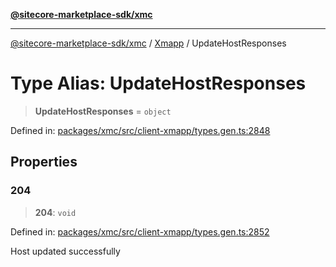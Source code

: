 [**@sitecore-marketplace-sdk/xmc**](../../../../README.md)

***

[@sitecore-marketplace-sdk/xmc](../../../../README.md) / [Xmapp](../README.md) / UpdateHostResponses

# Type Alias: UpdateHostResponses

> **UpdateHostResponses** = `object`

Defined in: [packages/xmc/src/client-xmapp/types.gen.ts:2848](https://github.com/Sitecore/marketplace-sdk/blob/main/packages/xmc/src/client-xmapp/types.gen.ts#L2848)

## Properties

### 204

> **204**: `void`

Defined in: [packages/xmc/src/client-xmapp/types.gen.ts:2852](https://github.com/Sitecore/marketplace-sdk/blob/main/packages/xmc/src/client-xmapp/types.gen.ts#L2852)

Host updated successfully
